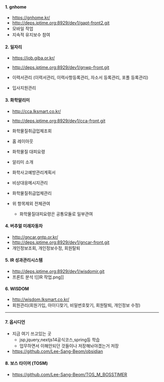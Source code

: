 #### 1. gnhome
 - https://gnhome.kr/
 - http://deps.iptime.org:8929/dev1/gapt-front2.git
  - 모바일 작업
  - 지속적 유지보수 참여
#### 2. 일자리
- https://job.giba.or.kr/
- http://deps.iptime.org:8929/dev1/gnwp-front.git

- 이력서관리 (이력서관리, 이력사항등록관리, 자소서 등록관리, 포폴 등록관리)
- 입사지원관리
#### 3. 화학알리미
- http://cca.lksmart.co.kr/
- http://deps.iptime.org:8929/dev1/cca-front.git

- 화학물질취급업체조회
- 홈 레이아웃
- 화학물질 대피요령
- 알리미 소개
- 화학사고예방관리계획서
- 비상대응메시지관리
- 화학물질취급업체관리

- 위 항목제외 전체관여
	- 화학물질대피요령은 공통모듈로 일부관여
#### 4. 버추얼 미래자동차
- http://gncar.gntp.or.kr/
- http://deps.iptime.org:8929/dev1/gncar-front.git
- 개인정보조회, 개인정보수정, 회원탈퇴
#### 5. IR 성과관리시스템
- http://deps.iptime.org:8929/dev1/wisdomir.git
- 프론트 분석
![[IR 작업.png]]

#### 6. WISDOM
- http://wisdom.lksmart.co.kr/
- 회원관리(회원가입, 아이디찾기, 비밀번호찾기, 회원탈퇴, 개인정보 수정)


---

#### 7. 옵시디언
- 지금 여기 쓰고있는 곳
	- jsp,jquery,nextjs14공식코스,spring등 학습
	- 업무하면서 이해안되던 것들이나 저장해놔야겠는거 저장
- https://github.com/Lee-Sang-Beom/obsidian

#### 8. 보스 타이머 (TOSM)
- https://github.com/Lee-Sang-Beom/TOS_M_BOSSTIMER

